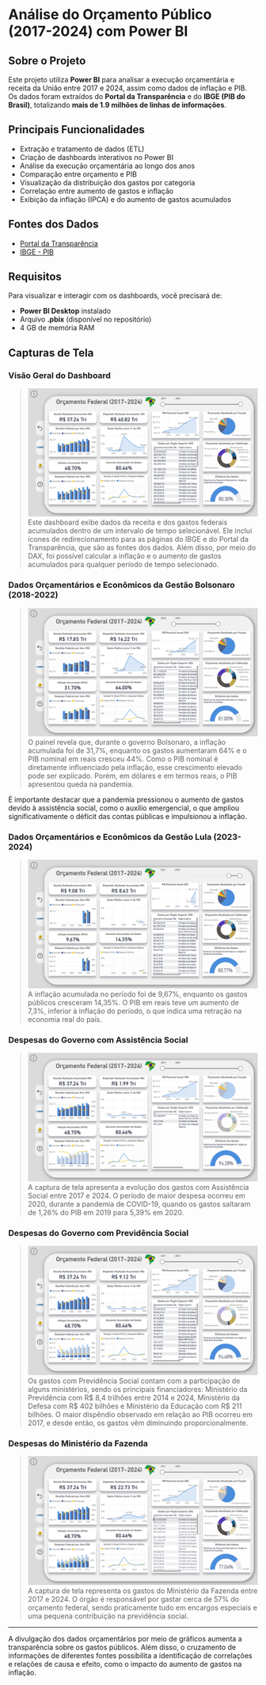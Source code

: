 # Análise do Orçamento Público (2017-2024) com Power BI

## Sobre o Projeto
Este projeto utiliza **Power BI** para analisar a execução orçamentária e receita da União entre 2017 e 2024, assim como dados de inflação e PIB. Os dados foram extraídos do **Portal da Transparência** e do **IBGE (PIB do Brasil)**, totalizando **mais de 1.9 milhões de linhas de informações**.

## Principais Funcionalidades
- Extração e tratamento de dados (ETL)
- Criação de dashboards interativos no Power BI
- Análise da execução orçamentária ao longo dos anos
- Comparação entre orçamento e PIB
- Visualização da distribuição dos gastos por categoria
- Correlação entre aumento de gastos e inflação
- Exibição da inflação (IPCA) e do aumento de gastos acumulados

## Fontes dos Dados
- [Portal da Transparência](https://portaldatransparencia.gov.br/download-de-dados)
- [IBGE - PIB](https://www.ibge.gov.br/)

## Requisitos
Para visualizar e interagir com os dashboards, você precisará de:
- **Power BI Desktop** instalado
- Arquivo **.pbix** (disponível no repositório)
- 4 GB de memória RAM

##  Capturas de Tela
### Visão Geral do Dashboard
> ![Visão Geral do Dashboard](imagens/dashboard.png)
Este dashboard exibe dados da receita e dos gastos federais acumulados dentro de um intervalo de tempo selecionável. Ele inclui ícones de redirecionamento para as páginas do IBGE e do Portal da Transparência, que são as fontes dos dados. Além disso, por meio do DAX, foi possível calcular a inflação e o aumento de gastos acumulados para qualquer período de tempo selecionado.

### Dados Orçamentários e Econômicos da Gestão Bolsonaro (2018-2022)
> ![Despesas Assistência Social](imagens/governo-bolsonaro.png)
O painel revela que, durante o governo Bolsonaro, a inflação acumulada foi de 31,7%, enquanto os gastos aumentaram 64% e o PIB nominal em reais cresceu 44%. Como o PIB nominal é diretamente influenciado pela inflação, esse crescimento elevado pode ser explicado. Porém, em dólares e em termos reais, o PIB apresentou queda na pandemia.

É importante destacar que a pandemia pressionou o aumento de gastos devido à assistência social, como o auxílio emergencial, o que ampliou significativamente o déficit das contas públicas e impulsionou a inflação.

### Dados Orçamentários e Econômicos da Gestão Lula (2023-2024)
> ![Despesas Assistência Social](imagens/governo-lula.png)
A inflação acumulada no período foi de 9,67%, enquanto os gastos públicos cresceram 14,35%. O PIB em reais teve um aumento de 7,3%, inferior à inflação do período, o que indica uma retração na economia real do país.

### Despesas do Governo com Assistência Social
> ![Despesas Assistência Social](imagens/assistencia-social.png)
A captura de tela apresenta a evolução dos gastos com Assistência Social entre 2017 e 2024. O período de maior despesa ocorreu em 2020, durante a pandemia de COVID-19, quando os gastos saltaram de 1,26% do PIB em 2019 para 5,39% em 2020.

### Despesas do Governo com Previdência Social
> ![Despesas Educação](imagens/previdencia-social.png)
Os gastos com Previdência Social contam com a participação de alguns ministérios, sendo os principais financiadores: Ministério da Previdência com R$ 8,4 trilhões entre 2014 e 2024, Ministério da Defesa com R$ 402 bilhões e Ministério da Educação com R$ 211 bilhões. O maior dispêndio observado em relação ao PIB ocorreu em 2017, e desde então, os gastos vêm diminuindo proporcionalmente.

### Despesas do Ministério da Fazenda
> ![Despesas Ministério da Fazenda](imagens/ministerio-fazenda.png)
A captura de tela representa os gastos do Ministério da Fazenda entre 2017 e 2024. O órgão é responsável por gastar cerca de 57% do orçamento federal, sendo praticamente tudo em encargos especiais e uma pequena contribuição na previdência social. 

---

A divulgação dos dados orçamentários por meio de gráficos aumenta a transparência sobre os gastos públicos. Além disso, o cruzamento de informações de diferentes fontes possibilita a identificação de correlações e relações de causa e efeito, como o impacto do aumento de gastos na inflação.
